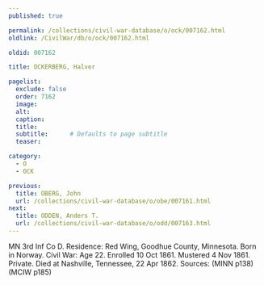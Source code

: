 ```yaml
---
published: true

permalink: /collections/civil-war-database/o/ock/007162.html
oldlink: /CivilWar/db/o/ock/007162.html

oldid: 007162

title: OCKERBERG, Halver

pagelist:
  exclude: false
  order: 7162
  image: 
  alt:
  caption:
  title:
  subtitle:      # Defaults to page subtitle
  teaser:

category: 
  - O 
  - OCK

previous:
  title: OBERG, John
  url: /collections/civil-war-database/o/obe/007161.html  
next:
  title: ODDEN, Anders T.
  url: /collections/civil-war-database/o/odd/007163.html   
---
```

MN 3rd Inf Co D. Residence: Red Wing, Goodhue County, Minnesota. Born in Norway. Civil War: Age 22. Enrolled 10 Oct 1861. Mustered 4 Nov 1861. Private. Died at Nashville, Tennessee, 22 Apr 1862. Sources: (MINN p138) (MCIW p185)